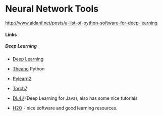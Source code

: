 Neural Network Tools
====================




http://www.aidanf.net/posts/a-list-of-python-software-for-deep-learning


#### Links

##### Deep Learning

- [Deep Learning](http://deeplearning.net)

- [Theano](http://deeplearning.net/software/theano/) Python
- [Pylearn2](http://deeplearning.net/software/pylearn2/)

- [Torch7](http://torch.ch)

- [DL4J](http://deeplearning4j.org) (Deep Learning for Java), also has some nice tutorials

- [H2O](http://h2o.ai/product/deep-learning/) - nice software and good learning resources.

